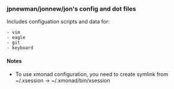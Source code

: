 ### jpnewman/jonnew/jon's config and dot files
Includes configuation scripts and data for:

    - vim
    - eagle
    - git
    - keyboard

#### Notes
- To use xmonad configuration, you need to create symlink from ~/.xsession ->
  ~/.xmonad/bin/xsession
